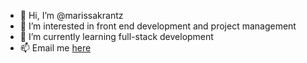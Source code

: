 - 👋 Hi, I’m @marissakrantz
- 👀 I’m interested in front end development and project management
- 🌱 I’m currently learning full-stack development
- 📫 Email me [here](mailto:marissaleak@hotmail.com)

<!---
marissakrantz/marissakrantz is a ✨ special ✨ repository because its `README.md` (this file) appears on your GitHub profile.
You can click the Preview link to take a look at your changes.
--->
